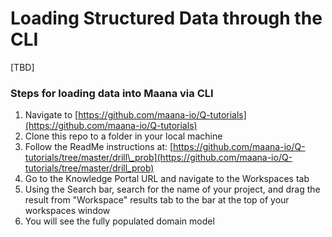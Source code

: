# Loading Structured Data through the CLI

\[TBD\]

### Steps for loading data into Maana via CLI

1.  Navigate to [https://github.com/maana-io/Q-tutorials](https://github.com/maana-io/Q-tutorials)
2. Clone this repo to a folder in your local machine
3. Follow the ReadMe instructions at: [https://github.com/maana-io/Q-tutorials/tree/master/drill\_prob](https://github.com/maana-io/Q-tutorials/tree/master/drill_prob)
4. Go to the Knowledge Portal URL and navigate to the Workspaces tab
5. Using the Search bar, search for the name of your project, and drag the result from "Workspace" results tab to the bar at the top of your workspaces window
6. You will see the fully populated domain model

